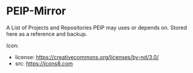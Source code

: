 # PEIP-Mirror
A List of Projects and Repositories PEIP may uses or depends on.
Stored here as a reference and backup.

Icon: 
 - license: https://creativecommons.org/licenses/by-nd/3.0/ 
 - src: https://icons8.com  
